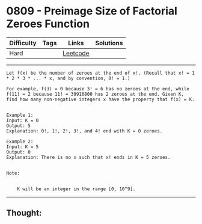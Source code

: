 # 0809 - Preimage Size of Factorial Zeroes Function

Difficulty  | Tags | Links | Solutions
----------- | ---- | ----- | -----
Hard |  | [Leetcode](https://leetcode.com/problems/preimage-size-of-factorial-zeroes-function/description/) |


-----------

```
Let f(x) be the number of zeroes at the end of x!. (Recall that x! = 1 * 2 * 3 * ... * x, and by convention, 0! = 1.)

For example, f(3) = 0 because 3! = 6 has no zeroes at the end, while f(11) = 2 because 11! = 39916800 has 2 zeroes at the end. Given K, find how many non-negative integers x have the property that f(x) = K.


Example 1:
Input: K = 0
Output: 5
Explanation: 0!, 1!, 2!, 3!, and 4! end with K = 0 zeroes.

Example 2:
Input: K = 5
Output: 0
Explanation: There is no x such that x! ends in K = 5 zeroes.


Note:


	K will be an integer in the range [0, 10^9].
```

-----------

## Thought:
